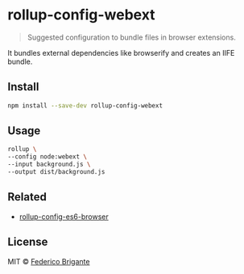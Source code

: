 # rollup-config-webext

> Suggested configuration to bundle files in browser extensions.

It bundles external dependencies like browserify and creates an IIFE bundle.

## Install

```sh
npm install --save-dev rollup-config-webext
```

## Usage

```sh
rollup \
--config node:webext \
--input background.js \
--output dist/background.js
```

## Related

* [rollup-config-es6-browser](https://github.com/bfred-it/rollup-config-es6-browser)

## License

MIT © [Federico Brigante](http://twitter.com/bfred_it)
